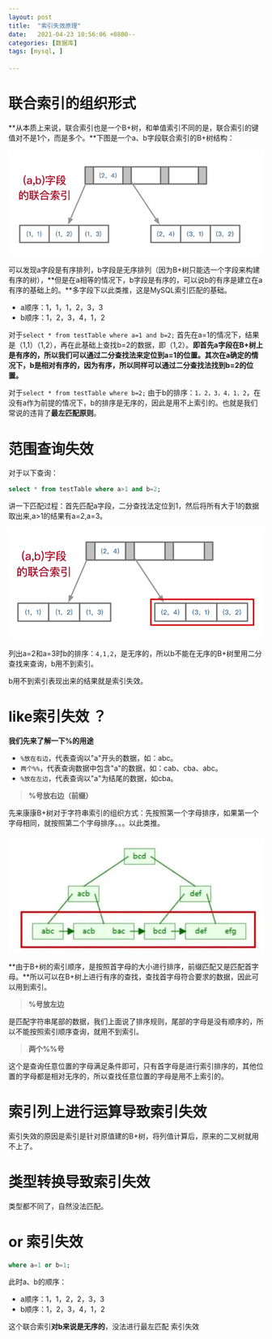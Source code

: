 ```yaml
---
layout: post
title:  "索引失效原理"
date:   2021-04-23 10:56:06 +0800--
categories: [数据库]
tags: [mysql, ]  

---
```


# 联合索引的组织形式

**从本质上来说，联合索引也是一个B+树，和单值索引不同的是，联合索引的键值对不是1个，而是多个。**下图是一个a、b字段联合索引的B+树结构：

![image-20210423184201196](/assets/imgs/image-20210423184201196.png)

可以发现a字段是有序排列，b字段是无序排列（因为B+树只能选一个字段来构建有序的树），**但是在a相等的情况下，b字段是有序的，可以说b的有序是建立在a有序的基础上的。**多字段下以此类推，这是MySQL索引匹配的基础。

- a顺序：1，1，1，2，3，3 
- b顺序：1，2，3，4，1，2

对于`select * from testTable where a=1 and b=2;`  首先在a=1的情况下，结果是（1,1）（1,2），再在此基础上查找b=2的数据，即（1,2）。**即首先a字段在B+树上是有序的，所以我们可以通过二分查找法来定位到a=1的位置。其次在a确定的情况下，b是相对有序的，因为有序，所以同样可以通过二分查找法找到b=2的位置。**

对于`select * from testTable where b=2;` 由于b的排序：`1，2，3，4，1，2`，在没有a作为前提的情况下，b的排序是无序的，因此是用不上索引的。也就是我们常说的违背了**最左匹配原则**。



# 范围查询失效

对于以下查询：

```sql
select * from testTable where a>1 and b=2;
```

讲一下匹配过程：首先匹配a字段，二分查找法定位到1，然后将所有大于1的数据取出来,a>1的结果有a=2,a=3。

![image-20210423184222678](/assets/imgs/image-20210423184222678.png)

列出a=2和a=3时b的排序：`4,1,2`，是无序的，所以b不能在无序的B+树里用二分查找来查询，b用不到索引。

b用不到索引表现出来的结果就是索引失效。



# **like索引失效** ？

**我们先来了解一下%的用途**

- `%放在右边`，代表查询以"a"开头的数据，如：abc。
- `两个%%`，代表查询数据中包含"a"的数据，如：cab、cba、abc。
- `%放在左边`，代表查询以"a"为结尾的数据，如cba。

> **%号放右边（前缀）**

先来康康B+树对于字符串索引的组织方式：先按照第一个字母排序，如果第一个字母相同，就按照第二个字母排序。。。以此类推。

![image-20210423170742233](/assets/imgs/image-20210423170742233.png)

**由于B+树的索引顺序，是按照首字母的大小进行排序，前缀匹配又是匹配首字母。**所以可以在B+树上进行有序的查找，查找首字母符合要求的数据，因此可以用到索引。



> **%号放左边**

是匹配字符串尾部的数据，我们上面说了排序规则，尾部的字母是没有顺序的，所以不能按照索引顺序查询，就用不到索引。

> **两个%%号**

这个是查询任意位置的字母满足条件即可，只有首字母是进行索引排序的，其他位置的字母都是相对无序的，所以查找任意位置的字母是用不上索引的。



# 索引列上进行运算导致索引失效

索引失效的原因是索引是针对原值建的B+树，将列值计算后，原来的二叉树就用不上了。



# 类型转换导致索引失效

类型都不同了，自然没法匹配。



# or 索引失效

```sql
where a=1 or b=1;
```

此时a、b的顺序：

- a顺序：1，1，2，2，3，3 
- b顺序：1，2，3，4，1，2

这个联合索引**对b来说是无序的**，没法进行最左匹配 索引失效